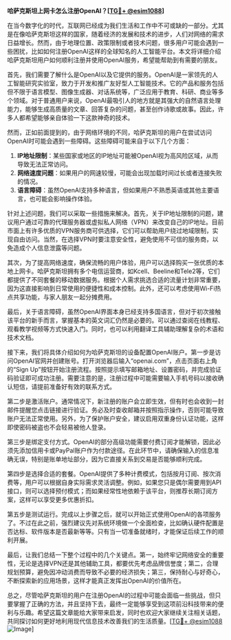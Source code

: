 **哈萨克斯坦上网卡怎么注册OpenAI？[[TG💪+ @esim1088](https://t.me/s/esim1088)]**

在当今数字化的时代，互联网已经成为我们生活和工作中不可或缺的一部分。尤其是在像哈萨克斯坦这样的国家，随着经济的发展和技术的进步，人们对网络的需求日益增长。然而，由于地理位置、政策限制或者技术问题，很多用户可能会遇到一些困扰，比如如何注册OpenAI这样的全球知名的人工智能平台。本文将详细介绍哈萨克斯坦用户如何顺利注册并使用OpenAI服务，希望能帮助到有需要的朋友。

首先，我们需要了解什么是OpenAI以及它提供的服务。OpenAI是一家领先的人工智能研究实验室，致力于开发和推广友好型人工智能技术。它的产品和服务包括但不限于语言模型、图像生成器、对话系统等，广泛应用于教育、科研、商业等多个领域。对于普通用户来说，OpenAI最吸引人的地方就是其强大的自然语言处理能力，能够生成高质量的文章、回答复杂的问题，甚至创作诗歌或故事。因此，许多人都希望能够亲自体验一下这款神奇的技术。

然而，正如前面提到的，由于网络环境的不同，哈萨克斯坦的用户在尝试访问OpenAI时可能会遇到一些障碍。这些障碍可能来自于以下几个方面：

1. **IP地址限制**：某些国家或地区的IP地址可能被OpenAI视为高风险区域，从而导致无法正常访问。
2. **网络速度问题**：如果用户的网速较慢，可能会出现加载时间过长或者连接失败的情况。
3. **语言障碍**：虽然OpenAI支持多种语言，但如果用户不熟悉英语或其他主要语言，也可能会影响操作体验。

针对上述问题，我们可以采取一些措施来解决。首先，关于IP地址限制的问题，建议用户通过可靠的代理服务器或虚拟私人网络（VPN）来改变自己的IP地址。目前市面上有许多优质的VPN服务商可供选择，它们可以帮助用户绕过地域限制，实现自由访问。当然，在选择VPN时要注意安全性，避免使用不可信的服务商，以免造成个人信息泄露等问题。

其次，为了提高网络速度，确保流畅的用户体验，用户可以选择购买一张优质的本地上网卡。哈萨克斯坦拥有多个电信运营商，如Kcell、Beeline和Tele2等，它们都提供了不同套餐的移动数据服务。根据个人需求挑选合适的流量计划非常重要，因为这直接影响到日常使用的便捷性和成本控制。此外，还可以考虑使用Wi-Fi热点共享功能，与家人朋友一起分摊费用。

最后，关于语言障碍，虽然OpenAI界面本身已经支持多国语言，但对于初次接触该平台的新手而言，掌握基本的英文词汇仍然是必要的。可以通过查阅在线教程、观看教学视频等方式快速入门。同时，也可以利用翻译工具辅助理解复杂的术语和技术文档。

接下来，我们将具体介绍如何为哈萨克斯坦的设备配置OpenAI账户。第一步是访问OpenAI官网并创建账号。打开浏览器后输入“openai.com”，点击页面右上角的“Sign Up”按钮开始注册流程。按照提示填写邮箱地址、设置密码，并完成验证码验证即可成功注册。需要注意的是，注册过程中可能需要输入手机号码以接收确认短信，请提前准备好有效的联系方式。

第二步是激活账户。通常情况下，新注册的账户会立即生效，但有时也会收到一封邮件提醒您点击链接进行验证。务必及时查收邮箱并按照指示操作，否则可能导致账户无法正常使用。另外，为了保护账户安全，建议启用双重身份认证功能，这样即使密码被盗也不会轻易被他人登录。

第三步是绑定支付方式。OpenAI的部分高级功能需要付费订阅才能解锁，因此必须先添加信用卡或PayPal账户作为付款途径。在此环节中，请确保输入的信息准确无误，特别是账单地址部分，因为它直接关系到交易是否能够顺利完成。

第四步是选择合适的套餐。OpenAI提供了多种计费模式，包括按月订阅、按次消费等，用户可以根据自身实际需求灵活调整。例如，如果您只是偶尔需要用到API接口，则可以选择预付模式；而如果经常性地依赖于该平台，则推荐长期订阅方案，这样可以享受更多优惠折扣。

第五步是测试运行。完成以上步骤之后，就可以开始正式使用OpenAI的各项服务了。不过在此之前，强烈建议先对系统环境做一个全面检查，比如确认硬件配置是否达标、软件版本是否最新等等。只有当一切准备就绪时，才能保证后续工作的顺利开展。

最后，让我们总结一下整个过程中的几个关键点。第一，始终牢记网络安全的重要性，无论是选择VPN还是其他辅助工具，都要优先考虑品牌信誉度；第二，合理规划预算，避免因冲动消费而导致不必要的经济损失；第三，保持耐心与好奇心，不断探索新的应用场景，这样才能真正发挥出OpenAI的价值所在。

总之，尽管哈萨克斯坦的用户在注册OpenAI的过程中可能会面临一些挑战，但只要掌握了正确的方法，并且坚持下去，最终一定能够享受到这项前沿科技带来的便利与乐趣。希望这篇文章能给大家带来启发，同时也欢迎大家继续关注相关话题，共同探讨如何更好地利用现代信息技术改善我们的生活质量。[[TG💪+ @esim1088](https://t.me/s/esim1088) ![Image](https://i.postimg.cc/4NQfJmqS/Snipaste-2025-05-13-00-14-12.png)]